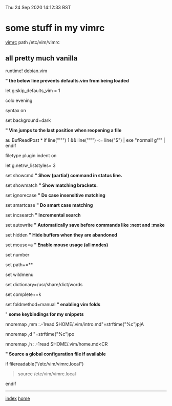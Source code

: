 Thu 24 Sep 2020 14:12:33 BST

# some stuff in my vimrc

[vimrc](/etc/vim/vimrc) path /etc/vim/vimrc

## all pretty much vanilla

runtime! debian.vim

**" the below line prevents defaults.vim from being loaded**

let g:skip_defaults_vim = 1

colo evening

syntax on

set background=dark

**" Vim jumps to the last position when reopening a file**

au BufReadPost * if line("'\"") 1 && line("'\"") <= line("$") | exe "normal! g'\"" | endif

filetype plugin indent on

let g:netrw_liststyles= 3


set showcmd		**" Show (partial) command in status line.**

set showmatch		**" Show matching brackets.**

set ignorecase		**" Do case insensitive matching**

set smartcase		**" Do smart case matching**

set incsearch		**" Incremental search**

set autowrite		**" Automatically save before commands like :next and :make**

set hidden		**" Hide buffers when they are abandoned**

set mouse=a		**" Enable mouse usage (all modes)**

set number

set path+=**

set wildmenu

set dictionary=/usr/share/dict/words

set complete+=k

set foldmethod=manual	**" enabling vim folds**

" **some keybindings for my snippets**

nnoremap ,mm :.-1read $HOME/.vim/intro.md<CR>"=strftime("%c")<CR>pjA

nnoremap ,d "=strftime("%c")<CR>po

nnoremap ,h :.-1read $HOME/.vim/home.md<CR



**" Source a global configuration file if available**

if filereadable("/etc/vim/vimrc.local")

>source /etc/vim/vimrc.local
  
endif

___
[index](./index-file.md)
[home](./home.md) 

